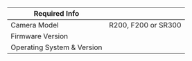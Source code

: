 | Required Info  |   |
|---|---|
| Camera Model | R200, F200 or SR300 | 
| Firmware Version |   | 
| Operating System & Version |   |
